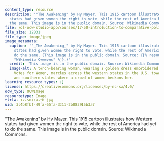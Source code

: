 ```yaml
---
content_type: resource
description: '"The Awakening" by Hy Mayer. This 1915 cartoon illustrates how Western
  states had given women the right to vote, while the rest of America had yet to do
  the same. This image is in the public domain. Source: Wikimedia Commons.'
file: /ol-ocw-studio-app/courses/17-50-introduction-to-comparative-politics-spring-2014/3c4b8fbf49fa65fa33112b083915b3a7_17-50s14-th.jpg
file_size: 12831
file_type: image/jpeg
image_metadata:
  caption: '"_The Awakening_" by Hy Mayer. This 1915 cartoon illustrates how Western
    states had given women the right to vote, while the rest of America had yet to
    do the same. (This image is in the public domain. Source: {{% resource_link "9c1e34cb-64b2-49fd-a889-a0b75e421eb5"
    "Wikimedia Commons" %}}.)'
  credit: 'This image is in the public domain. Source: Wikimedia Commons.'
  image-alt: A torch-bearing woman, wearing a golden dress embroidered with the words
    Votes for Women, marches across the western states in the U.S. towards the eastern
    and southern states where a crowd of women beckons her.
learning_resource_types: []
license: https://creativecommons.org/licenses/by-nc-sa/4.0/
ocw_type: OCWImage
resourcetype: Image
title: 17-50s14-th.jpg
uid: 3c4b8fbf-49fa-65fa-3311-2b083915b3a7
---
```

"The Awakening" by Hy Mayer. This 1915 cartoon illustrates how Western states had given women the right to vote, while the rest of America had yet to do the same. This image is in the public domain. Source: Wikimedia Commons.